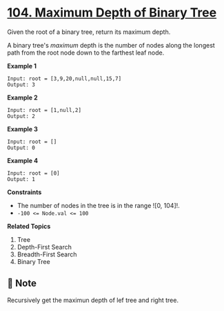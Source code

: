 # [104. Maximum Depth of Binary Tree](https://leetcode.com/problems/maximum-depth-of-binary-tree)

Given the root of a binary tree, return its maximum depth.

A binary tree's _maximum_ depth is the number of nodes along the longest path from the root node down to the farthest leaf node.

**Example 1**

```text
Input: root = [3,9,20,null,null,15,7]
Output: 3
```

**Example 2**

```text
Input: root = [1,null,2]
Output: 2
```

**Example 3**

```text
Input: root = []
Output: 0
```

**Example 4**

```text
Input: root = [0]
Output: 1
```

**Constraints**

- The number of nodes in the tree is in the range ![0, 104]!.
- `-100 <= Node.val <= 100`

**Related Topics**

1. Tree
2. Depth-First Search
3. Breadth-First Search
4. Binary Tree

## :memo: Note

Recursively get the maximun depth of lef tree and right tree.
